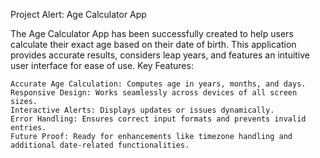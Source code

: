 Project Alert: Age Calculator App

The Age Calculator App has been successfully created to help users calculate their exact age based on their date of birth. This application provides accurate results, considers leap years, and features an intuitive user interface for ease of use.
Key Features:

    Accurate Age Calculation: Computes age in years, months, and days.
    Responsive Design: Works seamlessly across devices of all screen sizes.
    Interactive Alerts: Displays updates or issues dynamically.
    Error Handling: Ensures correct input formats and prevents invalid entries.
    Future Proof: Ready for enhancements like timezone handling and additional date-related functionalities.
